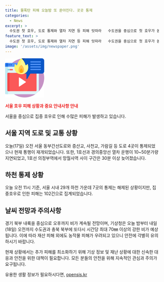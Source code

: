 ```yaml
---
title: 물폭탄 피해 오늘밤 또 쏟아진다. 곳곳 통제
categories:
  - News
excerpt: >
  수도권 첫 호우, 도로 통제와 열차 지연 등 피해 잇따라   수도권을 중심으로 첫 호우가 쏟아지면서 도로와 열차 운행에 영향을 미치고 있습니다. 서울을 포함한 전 지역에서 호우 특보는 해제됐지만, 기상청은 내일 새로운 호우를 예고하고 있습니다. 이에 따라 재산과 농작물 피해가 우려되고 있습니다. 현재까지 발생한 피해는 102건으로 파악되고 있습니다. 계속되는 비로 인해 더 큰 피해가 우려되고 있습니다. SBS Biz는 여러분의 제보를 기다리고 있습니다. [자세한 내용 보기] : https://url.kr/9pghjn
feature_text: >
  수도권 첫 호우, 도로 통제와 열차 지연 등 피해 잇따라   수도권을 중심으로 첫 호우가 쏟아지면서 도로와 열차 운행에 영향을 미치고 있습니다. 서울을 포함한 전 지역에서 호우 특보는 해제됐지만, 기상청은 내일 새로운 호우를 예고하고 있습니다. 이에 따라 재산과 농작물 피해가 우려되고 있습니다. 현재까지 발생한 피해는 102건으로 파악되고 있습니다. 계속되는 비로 인해 더 큰 피해가 우려되고 있습니다. SBS Biz는 여러분의 제보를 기다리고 있습니다. [자세한 내용 보기] : https://url.kr/9pghjn
image: '/assets/img/newspaper.png'
---
```


<p><img src="/assets/img/news.png" alt="rentncar 속보" /></p>

<p><b><span style="color: #ee2323;">서울 호우 피해 상황과 중요 안내사항 안내</span></b></p>

<p>서울을 중심으로 집중 호우로 인해 수많은 피해가 발생하고 있습니다.</p>

<h2 data-ke-size="size26">서울 지역 도로 및 교통 상황</h2>

<p>오늘(17일) 오전 서울 동부간선도로와 증산교, 사천교, 가람길 등 도로 4곳이 통제되었으나 현재 통행이 재개되었습니다. 또한, 1호선과 경의중앙선 열차 운행이 10~50분가량 지연되었고, 1호선 의정부역에서 망월사역 사이 구간은 30분 이상 늦어졌습니다.</p>

<h2 data-ke-size="size26">하천 통제 상황</h2>

<p>오늘 오전 11시 기준, 서울 시내 29개 하천 가운데 7곳의 통제는 해제된 상황이지만, 집중호우로 인한 피해는 102건으로 집계되었습니다.</p>

<h2 data-ke-size="size26">날씨 전망과 주의사항</h2>

<p>경기 북부 내륙을 중심으로 오후까지 비가 계속될 전망이며, 기상청은 오늘 밤부터 내일(18일) 오전까지 수도권과 충북 북부에 또다시 시간당 최대 70㎜ 이상의 강한 비가 예상됩니다. 이에 따라 재산 피해 외에도 농작물 피해가 우려되고 있으니 안전에 각별히 유의하시기 바랍니다.</p>

<p>현재 상황에서는 추가 피해를 최소화하기 위해 기상 정보 및 재난 상황에 대한 신속한 대응과 안전을 위한 대책이 필요합니다. 모든 분들의 안전을 위해 지속적인 관심과 주의가 요구됩니다.</p>
유용한 생활 정보가 필요하시다면, <a href="https://opensis.kr" rel="dofollow">opensis.kr</a>


